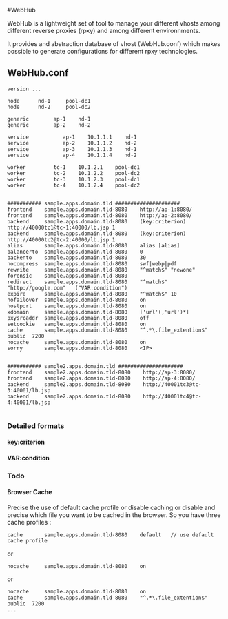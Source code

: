 #WebHub

WebHub is a lightweight set of tool to manage your different vhosts among different reverse proxies (rpxy) and among different environnments.

It provides and abstraction database of vhost (WebHub.conf) which makes possible to generate configurations for different rpxy technologies.

## WebHub.conf
```
version ...

node      nd-1     pool-dc1
node      nd-2     pool-dc2

generic        ap-1    nd-1
generic        ap-2    nd-2

service           ap-1    10.1.1.1    nd-1
service           ap-2    10.1.1.2    nd-2
service           ap-3    10.1.1.3    nd-1
service           ap-4    10.1.1.4    nd-2

worker         tc-1    10.1.2.1    pool-dc1
worker         tc-2    10.1.2.2    pool-dc2
worker         tc-3    10.1.2.3    pool-dc1
worker         tc-4    10.1.2.4    pool-dc2


########### sample.apps.domain.tld #####################
frontend    sample.apps.domain.tld-8080    http://ap-1:8080/
frontend    sample.apps.domain.tld-8080    http://ap-2:8080/
backend     sample.apps.domain.tld-8080    (key:criterion)  http://40000tc1@tc-1:40000/lb.jsp 1
backend     sample.apps.domain.tld-8080    (key:criterion)  http://40000tc2@tc-2:40000/lb.jsp 1
alias       sample.apps.domain.tld-8080    alias [alias]
balancerto  sample.apps.domain.tld-8080    0
backento    sample.apps.domain.tld-8080    30
nocompress  sample.apps.domain.tld-8080    swf|webp|pdf
rewrite     sample.apps.domain.tld-8080    "^match$" "newone"
forensic    sample.apps.domain.tld-8080
redirect    sample.apps.domain.tld-8080    "^match$"   "http://google.com"   ("VAR:condition")
expire      sample.apps.domain.tld-8080    "^match$" 10
nofailover  sample.apps.domain.tld-8080    on
hostport    sample.apps.domain.tld-8080    on
xdomain     sample.apps.domain.tld-8080    ['url'(,'url')*]
pxysrcaddr  sample.apps.domain.tld-8080    off
setcookie   sample.apps.domain.tld-8080    on
cache       sample.apps.domain.tld-8080    "^.*\.file_extention$"       public  7200
nocache     sample.apps.domain.tld-8080    on
sorry       sample.apps.domain.tld-8080    <IP>


########### sample2.apps.domain.tld #####################
frontend    sample2.apps.domain.tld-8080    http://ap-3:8080/
frontend    sample2.apps.domain.tld-8080    http://ap-4:8080/
backend     sample2.apps.domain.tld-8080    http://40001tc3@tc-3:40001/lb.jsp 
backend     sample2.apps.domain.tld-8080    http://40001tc4@tc-4:40001/lb.jsp 


```

### Detailed formats

#### key:criterion

#### VAR:condition

### Todo

#### Browser Cache

Precise the use of default cache profile or disable caching or disable and precise which file you want to be cached in the browser.
So you have three cache profiles :

```
cache       sample.apps.domain.tld-8080    default   // use default cache profile
````
or
````
nocache     sample.apps.domain.tld-8080    on
````
or
````
nocache     sample.apps.domain.tld-8080    on
cache       sample.apps.domain.tld-8080    "^.*\.file_extention$"       public  7200
...

````


